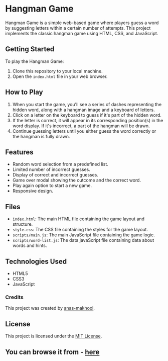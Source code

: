 # Hangman Game

Hangman Game is a simple web-based game where players guess a word by suggesting letters within a certain number of attempts. This project implements the classic hangman game using HTML, CSS, and JavaScript.

## Getting Started

To play the Hangman Game:

1. Clone this repository to your local machine.
2. Open the `index.html` file in your web browser.

## How to Play

1. When you start the game, you'll see a series of dashes representing the hidden word, along with a hangman image and a keyboard of letters.
2. Click on a letter on the keyboard to guess if it's part of the hidden word.
3. If the letter is correct, it will appear in its corresponding position(s) in the word display. If it's incorrect, a part of the hangman will be drawn.
4. Continue guessing letters until you either guess the word correctly or the hangman is fully drawn.

## Features

- Random word selection from a predefined list.
- Limited number of incorrect guesses.
- Display of correct and incorrect guesses.
- Game over modal showing the outcome and the correct word.
- Play again option to start a new game.
- Responsive design.

## Files

- `index.html`: The main HTML file containing the game layout and structure.
- `style.css`: The CSS file containing the styles for the game layout.
- `scripts/main.js`: The main JavaScript file containing the game logic.
- `scripts/word-list.js`: The data javaScript file containing data about words and hints.

## Technologies Used

- HTML5
- CSS3
- JavaScript

### Credits 
This project was created by [anas-makhool](https://github.com/anas-makhool).

## License

This project is licensed under the [MIT License](LICENSE).

## You can browse it from - [here](https://hangman-d58792.netlify.app/)
